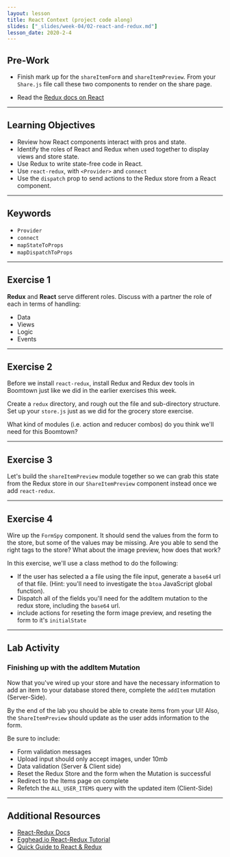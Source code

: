 ```yaml
---
layout: lesson
title: React Context (project code along)
slides: ["_slides/week-04/02-react-and-redux.md"]
lesson_date: 2020-2-4
---
```


## Pre-Work

- Finish mark up for the `shareItemForm` and `shareItemPreview`. From your `Share.js` file call these two components to render on the share page.

- Read the [Redux docs on React](http://redux.js.org/docs/basics/UsageWithReact.html)

---

## Learning Objectives

- Review how React components interact with pros and state.
- Identify the roles of React and Redux when used together to display views and store state.
- Use Redux to write state-free code in React.
- Use `react-redux`, with `<Provider>` and `connect`
- Use the `dispatch` prop to send actions to the Redux store from a React component.

---

## Keywords

- `Provider`
- `connect`
- `mapStateToProps`
- `mapDispatchToProps`

---

## Exercise 1

**Redux** and **React** serve different roles. Discuss with a partner the role of each in terms of handling:

- Data
- Views
- Logic
- Events

---

## Exercise 2

Before we install `react-redux`, install Redux and Redux dev tools in Boomtown just like we did in the earlier exercises this week.

Create a `redux` directory, and rough out the file and sub-directory structure. Set up your `store.js` just as we did for the grocery store exercise.

What kind of modules (i.e. action and reducer combos) do you think we'll need for this Boomtown?

---

## Exercise 3

Let's build the `shareItemPreview` module together so we can grab this state from the Redux store in our `ShareItemPreview` component instead once we add `react-redux`.

---

## Exercise 4

Wire up the `FormSpy` component. It should send the values from the form to the store, but some of the values may be missing.
Are you able to send the right tags to the store? What about the image preview, how does that work?

In this exercise, we'll use a class method to do the following:

- If the user has selected a a file using the file input, generate a `base64` url of that file.
  (Hint: you'll need to investigate the `btoa` JavaScript global function).
- Dispatch all of the fields you'll need for the addItem mutation to the redux store, including the `base64` url.
- include actions for reseting the form image preview, and reseting the form to it's `initialState`

---

## Lab Activity

### Finishing up with the addItem Mutation

Now that you've wired up your store and have the necessary information to add an item to your database
stored there, complete the `addItem` mutation (Server-Side).

By the end of the lab you should be able to create items from your UI!
Also, the `ShareItemPreview` should update as the user adds information to the form.

Be sure to include:

- Form validation messages
- Upload input should only accept images, under 10mb
- Data validation (Server & Client side)
- Reset the Redux Store and the form when the Mutation is successful
- Redirect to the Items page on complete
- Refetch the `ALL_USER_ITEMS` query with the updated item (Client-Side)

---

## Additional Resources

- [React-Redux Docs](https://github.com/reactjs/react-redux)
- [Egghead.io React-Redux Tutorial](https://egghead.io/courses/building-react-applications-with-idiomatic-redux)
- [Quick Guide to React & Redux](https://www.reax.io/blog/2016/07/07/quick-guide-to-react-and-redux/)
